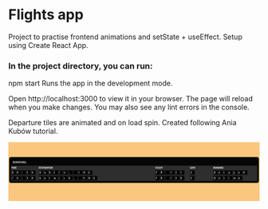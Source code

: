 # Flights app

Project to practise frontend animations and setState + useEffect. 
Setup using Create React App. 

### In the project directory, you can run:

npm start
Runs the app in the development mode.

Open http://localhost:3000 to view it in your browser. The page will reload when you make changes.
You may also see any lint errors in the console.

Departure tiles are animated and on load spin. Created following Ania Kubów tutorial.

![img.png](img.png)